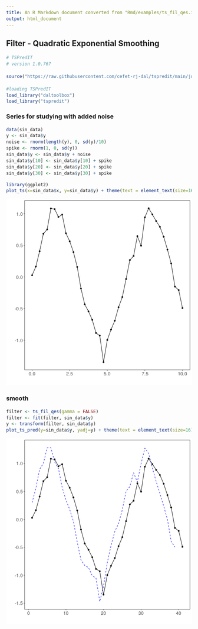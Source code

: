 ```yaml
---
title: An R Markdown document converted from "Rmd/examples/ts_fil_qes.ipynb"
output: html_document
---
```


## Filter - Quadratic Exponential Smoothing


```r
# TSPredIT
# version 1.0.767

source("https://raw.githubusercontent.com/cefet-rj-dal/tspredit/main/jupyter.R")

#loading TSPredIT
load_library("daltoolbox") 
load_library("tspredit") 
```

### Series for studying with added noise


```r
data(sin_data)
y <- sin_data$y
noise <- rnorm(length(y), 0, sd(y)/10)
spike <- rnorm(1, 0, sd(y))
sin_data$y <- sin_data$y + noise
sin_data$y[10] <- sin_data$y[10] + spike
sin_data$y[20] <- sin_data$y[20] + spike
sin_data$y[30] <- sin_data$y[30] + spike
```


```r
library(ggplot2)
plot_ts(x=sin_data$x, y=sin_data$y) + theme(text = element_text(size=16))
```

![plot of chunk unnamed-chunk-3](fig/ts_fil_qes/unnamed-chunk-3-1.png)

### smooth


```r
filter <- ts_fil_qes(gamma = FALSE)
filter <- fit(filter, sin_data$y)
y <- transform(filter, sin_data$y)
plot_ts_pred(y=sin_data$y, yadj=y) + theme(text = element_text(size=16))
```

![plot of chunk unnamed-chunk-4](fig/ts_fil_qes/unnamed-chunk-4-1.png)

